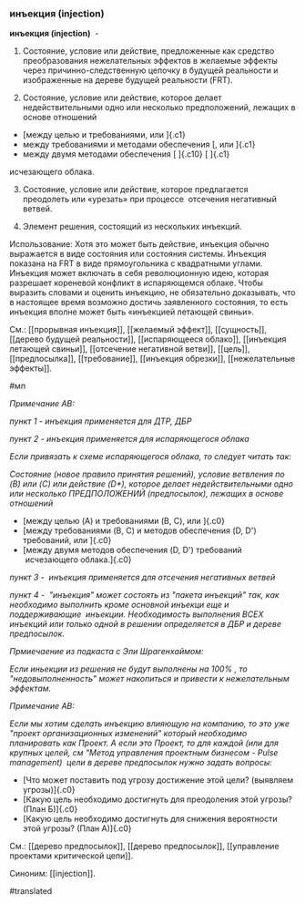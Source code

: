 ### инъекция (injection)

**инъекция (injection)**  -

1. Состояние, условие или действие, предложенные как средство преобразования нежелательных эффектов в желаемые эффекты через причинно-следственную цепочку в будущей реальности и изображенные на дереве будущей реальности (FRT).

2. Состояние, условие или действие, которое делает недействительными одно или несколько предположений, лежащих в основе отношений

-   [между целью и требованиями, или ]{.c1}
-   между требованиями и методами обеспечения [, или ]{.c1}
-   между двумя методами обеспечения [ ]{.c10} [ ]{.c1}

исчезающего облака.

3. Состояние, условие или действие, которое предлагается преодолеть или «урезать» при процессе  отсечения негативный ветвей.

4. Элемент решения, состоящий из нескольких инъекций.

Использование: Хотя это может быть действие, инъекция обычно выражается в виде состояния или состояния системы. Инъекция показана на FRT в виде прямоугольника с квадратными углами. Инъекция может включать в себя революционную идею, которая разрешает кореневой конфликт в испаряющемся облаке. Чтобы выразить словами и оценить инъекцию, не обязательно доказывать, что в настоящее время возможно достичь заявленного состояния, то есть инъекция вполне может быть «инъекцией летающей свиньи».

См.: [[прорывная инъекция]], [[желаемый эффект]], [[сущность]], [[дерево будущей реальности]], [[испаряющееся облако]], [[инъекция летающей свиньи]], [[отсечение негативной ветви]], [[цель]], [[предпосылка]], [[требование]], [[инъекция обрезки]], [[нежелательные эффекты]].

#мп

*Примечание АВ:*

*пункт 1 - инъекция применяется для ДТР, ДБР*

*пункт 2 - инъекция применяется для испаряющегося облака*

*Если привязать к схеме испаряющегося облака, то следует читать так:*

*Состояние (новое правило принятия решений), условие ветвления по (B) или (C) или действие (D\*), которое делает недействительными одно или несколько ПРЕДПОЛОЖЕНИЙ (предпосылок), лежащих в основе отношений*

-   [между целью (A) и требованиями (B, C), или ]{.c0}
-   [между требованиями (B, C) и методов обеспечения (D, D') требований, или ]{.c0}
-   [между двумя методов обеспечения (D, D') требований  исчезающего облака.]{.c0}

*пункт 3 -  инъекция применяется для отсечения негативных ветвей*

*пункт 4 -  "инъекция" может состоять из "пакета инъекций" так, как необходимо выполнить кроме основной инъекци еще и поддерживающие  инъекции. Необходимость выполнения ВСЕХ инъекций или только одной в решении определяется в ДБР и дереве предпосылок.*

*Прмиечаение из подкаста с Эли Шрагенхаймом:*

*Если иньекции из решения не будут выполнены на 100% , то "недовыполненность" может накопиться и привести к нежелательным эффектам.*

*Примечание АВ:*

*Если мы хотим сделать инъекцию влияющую на компанию, то это уже "проект организационных изменений" который необходимо планировать как Проект. А если это Проект, то для каждой (или для крупных целей, см "Метод управления проектным бизнесом - Pulse management)  цели в дереве предпосылок нужно задать вопросы:*

-   [Что может поставить под угрозу достижение этой цели? (выявляем угрозы)]{.c0}
-   [Какую цель необходимо достигнуть для преодоления этой угрозы? (План Б)]{.c0}
-   [Какую цель необходимо достигнуть для снижения вероятности этой угрозы? (План А)]{.c0}

См.: [[дерево предпосылок]], [[дерево предпосылок]], [[управление проектами критической цепи]].

Синоним: [[injection]].

#translated
